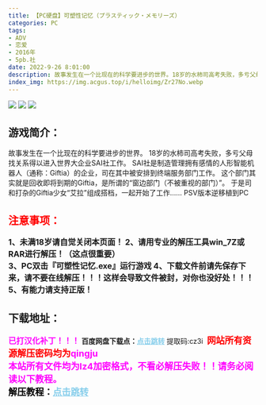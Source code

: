 ```yaml
---
title: 【PC硬盘】可塑性记忆（プラスティック・メモリーズ）
categories: PC
tags:
- ADV
- 恋爱
- 2016年
- 5pb.社
date: 2022-9-26 8:01:00
description: 故事发生在一个比现在的科学要进步的世界。18岁的水柿司高考失败，多亏父母找关系得以进入世界大企业SAI社工作。SAI社是制造管理拥有感情的人形智能机器人（通称：Giftia）的企业，司在其中被安排到终端服务部门工作。这个部门其实就是回收即将到期的Giftia，是所谓的“窗边部门（不被重视的部门）”。于是司和打杂的Giftia少女“艾拉”组成搭档，一起开始了工作……
index_img: https://img.acgus.top/i/helloimg/Zr27No.webp
---
```

![](https://img.acgus.top/i/helloimg/Zr27No.webp)
![](https://img.acgus.top/i/helloimg/Zr2DjD.webp)
![](https://img.acgus.top/i/helloimg/Zr26ES.webp)
## 游戏简介：
故事发生在一个比现在的科学要进步的世界。
18岁的水柿司高考失败，多亏父母找关系得以进入世界大企业SAI社工作。
SAI社是制造管理拥有感情的人形智能机器人（通称：Giftia）的企业，司在其中被安排到终端服务部门工作。
这个部门其实就是回收即将到期的Giftia，是所谓的“窗边部门（不被重视的部门）”。
于是司和打杂的Giftia少女“艾拉”组成搭档，一起开始了工作……
PSV版本逆移植到PC
<br>







## <font color=#FF0000 >注意事项：</font>
<font size=3><b>1、未满18岁请自觉关闭本页面！
2、请用专业的解压工具win_7Z或RAR进行解压！（这点很重要）  
3、PC双击『可塑性记忆.exe』运行游戏
4、下载文件前请先保存下来，请不要在线解压！！！这样会导致文件被封，对你也没好处！！！
5、有能力请支持正版！</b></font>

## 下载地址：
<font color=#FF00FF size=3>**已打汉化补丁！！！**</font>
<b>百度网盘下载点：</b><a href="https://pan.baidu.com/s/1YLoYuX7mEp8NAN2AYhgEvQ?pwd=cz3i" style="color: #87CEEB;"><b>点击跳转</b></a> 提取码:cz3i
<a style="padding: 0" href="https://post.qingju.org/AD/"><img style="max-width:100%" src="https://img.acgus.top/i/2024/07/478f689b8021d8d499ab43d21acf137a.gif" alt=""></a>
<b><font color=#FF0000 size=4>网站所有资源解压密码均为</b></font><b><font color=#FF00FF size=4>qingju</font><font color=#FF0000 ></font></b><br><b><font color=#FF00FF size=4>本站所有文件均为lz4加密格式，不看必解压失败！！请务必阅读以下教程。</b></font><br><b><font color=#000 size=4>解压教程：</b><a href="https://post.qingju.org/tutorial/000/" style="color: #87CEEB;"><b>点击跳转</b></a>